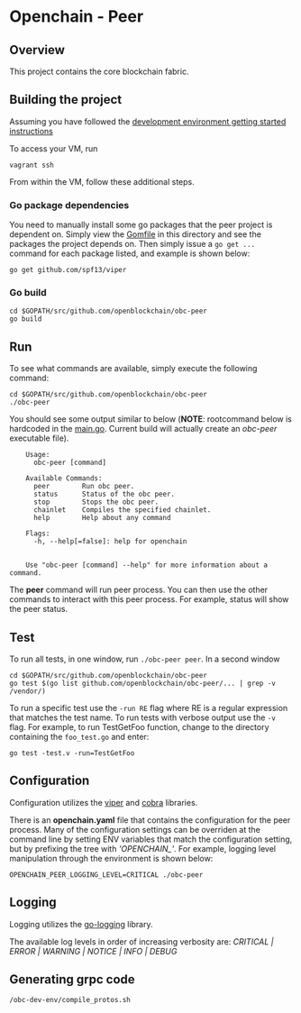 # Openchain - Peer

## Overview

This project contains the core blockchain fabric.  

## Building the project

Assuming you have followed the [development environment getting started instructions](https://github.com/openblockchain/obc-getting-started/blob/master/devenv.md)

To access your VM, run
```
vagrant ssh
```

From within the VM, follow these additional steps.

### Go package dependencies
You need to manually install some go packages that the peer project is dependent on. Simply view the [Gomfile](./Gomfile) in this directory and see the packages the project depends on. Then simply issue a `go get ...` command for each package listed, and example is shown below:

    go get github.com/spf13/viper

### Go build
```
cd $GOPATH/src/github.com/openblockchain/obc-peer
go build
```



## Run

To see what commands are available, simply execute the following command:

    cd $GOPATH/src/github.com/openblockchain/obc-peer
    ./obc-peer

You should see some output similar to below (**NOTE**: rootcommand below is hardcoded in the [main.go](./main.go). Current build will actually create an *obc-peer* executable file).

```
    Usage:
      obc-peer [command]

    Available Commands:
      peer        Run obc peer.
      status      Status of the obc peer.
      stop        Stops the obc peer.
      chainlet    Compiles the specified chainlet.
      help        Help about any command

    Flags:
      -h, --help[=false]: help for openchain


    Use "obc-peer [command] --help" for more information about a command.
```

The **peer** command will run peer process. You can then use the other commands to interact with this peer process. For example, status will show the peer status.

## Test

To run all tests, in one window, run `./obc-peer peer`. In a second window

    cd $GOPATH/src/github.com/openblockchain/obc-peer
    go test $(go list github.com/openblockchain/obc-peer/... | grep -v /vendor/)

To run a specific test use the `-run RE` flag where RE is a regular expression that matches the test name. To run tests with verbose output use the `-v` flag. For example, to run TestGetFoo function, change to the directory containing the `foo_test.go` and enter:

    go test -test.v -run=TestGetFoo


## Configuration

Configuration utilizes the [viper](https://github.com/spf13/viper) and [cobra](https://github.com/spf13/cobra) libraries.

There is an **openchain.yaml** file that contains the configuration for the peer process. Many of the configuration settings can be overriden at the command line by setting ENV variables that match the configuration setting, but by prefixing the tree with *'OPENCHAIN_'*. For example, logging level manipulation through the environment is shown below:

    OPENCHAIN_PEER_LOGGING_LEVEL=CRITICAL ./obc-peer

## Logging

Logging utilizes the [go-logging](https://github.com/op/go-logging) library.  

The available log levels in order of increasing verbosity are: *CRITICAL | ERROR | WARNING | NOTICE | INFO | DEBUG*

## Generating grpc code

```
/obc-dev-env/compile_protos.sh
```

